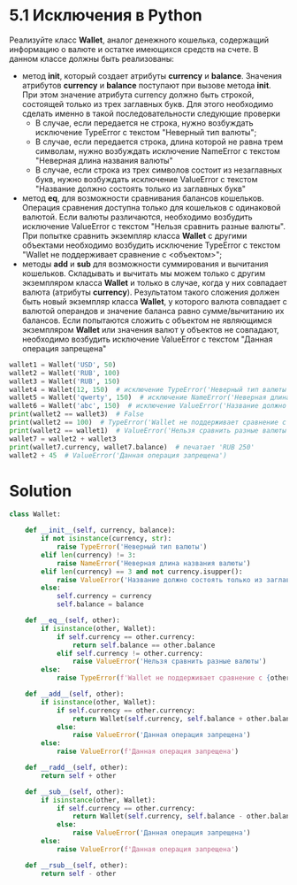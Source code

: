 # 5.1 Исключения в Python

Реализуйте класс **Wallet**, аналог денежного кошелька, содержащий информацию о валюте и остатке имеющихся средств на
счете. В данном классе должны быть реализованы:

* метод **__init__**, который создает атрибуты **currency** и **balance**. Значения атрибутов **currency** и **balance**
  поступают при вызове метода **__init__**. При этом значение атрибута currency должно быть строкой, состоящей только из
  трех заглавных букв. Для этого необходимо сделать именно в такой последовательности следующие проверки
    * В случае, если передается не строка, нужно возбуждать исключение TypeError с текстом "Неверный тип валюты";
    * В случае, если передается строка, длина которой не равна трем символам, нужно возбуждать исключение NameError с
      текстом "Неверная длина названия валюты"
    * В случае, если строка из трех символов состоит из незаглавных букв, нужно возбуждать исключение ValueError с
      текстом "Название должно состоять только из заглавных букв"
* метод **__eq__**, для возможности сравнивания балансов кошельков. Операция сравнения доступна только для кошельков с
  одинаковой валютой. Если валюты различаются, необходимо возбудить исключение ValueError с текстом "Нельзя сравнить
  разные валюты". При попытке сравнить экземпляр класса **Wallet** с другими объектами необходимо возбудить исключение
  TypeError с текстом "Wallet не поддерживает сравнение с <объектом>";
* методы  **__add__** и **__sub__** для возможности суммирования и вычитания кошельков. Складывать и вычитать мы можем
  только с другим экземпляром класса **Wallet** и только в случае, когда у них совпадает валюта (атрибуты **currency**).
  Результатом такого сложения должен быть новый экземпляр класса **Wallet**, у которого валюта совпадает с валютой
  операндов и значение баланса равно сумме/вычитанию их балансов. Если попытаются сложить с объектом не являющимся
  экземпляром **Wallet** или значения валют у объектов не совпадают, необходимо возбудить исключение ValueError с
  текстом  "Данная операция запрещена"

```python
wallet1 = Wallet('USD', 50)
wallet2 = Wallet('RUB', 100)
wallet3 = Wallet('RUB', 150)
wallet4 = Wallet(12, 150)  # исключение TypeError('Неверный тип валюты')
wallet5 = Wallet('qwerty', 150)  # исключение NameError('Неверная длина названия валюты')
wallet6 = Wallet('abc', 150)  # исключение ValueError('Название должно состоять только из заглавных букв')
print(wallet2 == wallet3)  # False
print(wallet2 == 100)  # TypeError('Wallet не поддерживает сравнение с 100')
print(wallet2 == wallet1)  # ValueError('Нельзя сравнить разные валюты')
wallet7 = wallet2 + wallet3
print(wallet7.currency, wallet7.balance)  # печатает 'RUB 250'
wallet2 + 45  # ValueError('Данная операция запрещена')

```

# Solution

```python
class Wallet:

    def __init__(self, currency, balance):
        if not isinstance(currency, str):
            raise TypeError('Неверный тип валюты')
        elif len(currency) != 3:
            raise NameError('Неверная длина названия валюты')
        elif len(currency) == 3 and not currency.isupper():
            raise ValueError('Название должно состоять только из заглавных букв')
        else:
            self.currency = currency
            self.balance = balance

    def __eq__(self, other):
        if isinstance(other, Wallet):
            if self.currency == other.currency:
                return self.balance == other.balance
            elif self.currency != other.currency:
                raise ValueError('Нельзя сравнить разные валюты')
        else:
            raise TypeError(f'Wallet не поддерживает сравнение с {other}')

    def __add__(self, other):
        if isinstance(other, Wallet):
            if self.currency == other.currency:
                return Wallet(self.currency, self.balance + other.balance)
            else:
                raise ValueError('Данная операция запрещена')
        else:
            raise ValueError(f'Данная операция запрещена')

    def __radd__(self, other):
        return self + other

    def __sub__(self, other):
        if isinstance(other, Wallet):
            if self.currency == other.currency:
                return Wallet(self.currency, self.balance - other.balance)
            else:
                raise ValueError('Данная операция запрещена')
        else:
            raise ValueError(f'Данная операция запрещена')

    def __rsub__(self, other):
        return self - other
```
